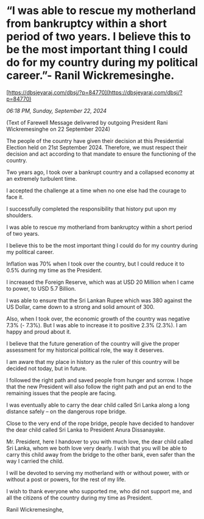 # “I was able to rescue my motherland from bankruptcy within a short period of two years. I believe this to be the most important thing I could do for my country during my political career.”- Ranil Wickremesinghe.

[https://dbsjeyaraj.com/dbsj/?p=84770](https://dbsjeyaraj.com/dbsj/?p=84770)

*06:18 PM, Sunday, September 22, 2024*

(Text of Farewell Message  delivwred by outgoing President Rani Wickremesinghe on 22 September 2024)

The people of the country have given their decision at this Presidential Election held on 21st September 2024. Therefore, we must respect their decision and act according to that mandate to ensure the functioning of the country.

Two years ago, I took over a bankrupt country and a collapsed economy at an extremely turbulent time.

I accepted the challenge at a time when no one else had the courage to face it.

I successfully completed the responsibility that history put upon my shoulders.

I was able to rescue my motherland from bankruptcy within a short period of two years.

I believe this to be the most important thing I could do for my country during my political career.

Inflation was 70% when I took over the country, but I could reduce it to 0.5% during my time as the President.

I increased the Foreign Reserve, which was at USD 20 Million when I came to power, to USD 5.7 Billion.

I was able to ensure that the Sri Lankan Rupee which was 380 against the US Dollar, came down to a strong and solid amount of 300.

Also, when I took over, the economic growth of the country was negative 7.3% (- 7.3%). But I was able to increase it to positive 2.3% (2.3%). I am happy and proud about it.

I believe that the future generation of the country will give the proper assessment for my historical political role, the way it deserves.

I am aware that my place in history as the ruler of this country will be decided not today, but in future.

I followed the right path and saved people from hunger and sorrow. I hope that the new President will also follow the right path and put an end to the remaining issues that the people are facing.

I was eventually able to carry the dear child called Sri Lanka along a long distance safely – on the dangerous rope bridge.

Close to the very end of the rope bridge, people have decided to handover the dear child called Sri Lanka to President Anura Dissanayake.

Mr. President, here I handover to you with much love, the dear child called Sri Lanka, whom we both love very dearly. I wish that you will be able to carry this child away from the bridge to the other bank, even safer than the way I carried the child.

I will be devoted to serving my motherland with or without power, with or without a post or powers, for the rest of my life.

I wish to thank everyone who supported me, who did not support me, and all the citizens of the country during my time as President.

Ranil Wickremesinghe,

